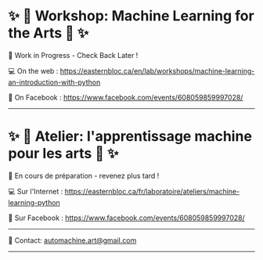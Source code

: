 # :sparkles: :robot: Workshop: Machine Learning for the Arts :robot: :sparkles:

:construction: Work in Progress - Check Back Later !

:computer: On the web : https://easternbloc.ca/en/lab/workshops/machine-learning-an-introduction-with-python

:calendar: On Facebook : https://www.facebook.com/events/608059859997028/

---

# :sparkles: :robot: Atelier: l'apprentissage machine pour les arts :robot: :sparkles:

:construction: En cours de préparation - revenez plus tard !

:computer: Sur l'Internet : https://easternbloc.ca/fr/laboratoire/ateliers/machine-learning-python

:calendar: Sur Facebook : https://www.facebook.com/events/608059859997028/

---

:email: Contact: automachine.art@gmail.com

---
